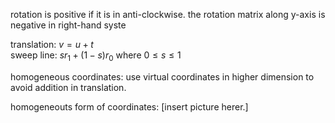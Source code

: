 rotation is positive if it is in anti-clockwise.
the rotation matrix along y-axis is negative in right-hand syste

translation: $v=u+t$  
sweep line: $sr_1 + (1-s)r_0$ where $0 ≤ s ≤ 1$

homogeneous coordinates: use virtual coordinates in higher dimension to avoid addition in translation.

homogeneouts form of coordinates: [insert picture herer.]

